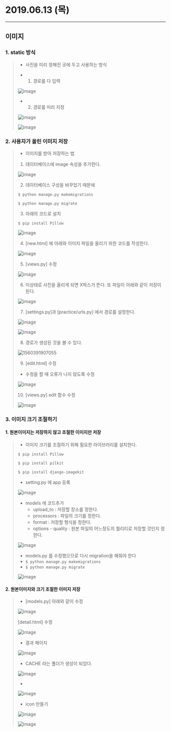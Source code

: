 # 2019.06.13 (목)

***

## 이미지

### 1. static 방식 

>* 사진을 미리 정해진 곳에 두고 사용하는 방식
>
>  
>
>* 1. 경로를 다 입력
>
>  ![image](https://user-images.githubusercontent.com/48499094/59395368-853a3d80-8dbe-11e9-8d7b-b247c852914e.png)
>
>
>
>* 2. 경로를 미리 지정
>
>  ![image](https://user-images.githubusercontent.com/48499094/59395817-c4698e00-8dc0-11e9-892d-5cfacc0e836f.png)
>
>  
>
>  ![image](https://user-images.githubusercontent.com/48499094/59395878-21fdda80-8dc1-11e9-83cb-34964fd4cf26.png)



### 2. 사용자가 올린 이미지 저장

>* 이미지를 받아 저장하는 법
>
>1. 데이터베이스에 image 속성을 추가한다.
>
>![image](https://user-images.githubusercontent.com/48499094/59398072-c3892a00-8dc9-11e9-82a8-9791cae494c4.png)
>
>2. 데이터베이스 구성을 바꾸었기 때문에
>
>`$ python manage.py makemigrations`
>
>`$ python manage.py migrate`
>
>
>
>3. 아래의 코드로 설치
>
> `$ pip install Pillow`
>
>![image](https://user-images.githubusercontent.com/48499094/59397978-6b522800-8dc9-11e9-8880-4168a46f6cfd.png)
>
>4. [new.html] 에 아래와 이미지 파일을 올리기 위한 코드를 작성한다.
>
>![image](https://user-images.githubusercontent.com/48499094/59398225-62158b00-8dca-11e9-9f92-756950038e38.png)
>
>
>
>5. [views.py] 수정
>
>![image](https://user-images.githubusercontent.com/48499094/59398292-a30d9f80-8dca-11e9-8890-5d3841427235.png)
>
>
>
>6. 이상태로 사진을 올리게 되면  X박스가 뜬다. 또 파일이 아래와 같이 저장이 된다.
>
>![image](https://user-images.githubusercontent.com/48499094/59398382-0566a000-8dcb-11e9-8b87-b06293172fbf.png)
>
>
>
>7. [settings.py]과 [practice/urls.py] 에서 경로를 설정한다.
>
>![image](https://user-images.githubusercontent.com/48499094/59398322-cb959980-8dca-11e9-96ca-ee4be5e408a5.png)
>
>![image](https://user-images.githubusercontent.com/48499094/59398479-55ddfd80-8dcb-11e9-85c1-b343b8cfc50c.png)
>
>
>
>8. 경로가 생성된 것을 볼 수 있다.
>
>![1560391907055](C:\Users\multicampus\AppData\Roaming\Typora\typora-user-images\1560391907055.png)
>
>
>
>9. [edit.html] 수정
>
>* 수정을 할 때 오류가 나지 않도록 수정
>
>![image](https://user-images.githubusercontent.com/48499094/59403432-84fd6a80-8ddd-11e9-9b61-97e6971b516e.png)
>
>
>
>10. [views.py] edit 함수 수정
>
>![image](https://user-images.githubusercontent.com/48499094/59403542-f5a48700-8ddd-11e9-9ad4-23f3436d07cd.png)
>
>



### 3. 이미지 크기 조절하기

#### 1. 원본이미지는 저장하지 않고 조절한 이미지만 저장

> * 이미지 크기를 조절하기 위해 필요한 라이브러리를 설치한다.
>
> `$ pip install Pillow`
>
> `$ pip install pilkit`
>
> `$ pip install django-imagekit`
>
> * setting.py 에 app 등록
>
> ![image](https://user-images.githubusercontent.com/48499094/59404721-8aa97f00-8de2-11e9-8f1a-f6d0f4b3c770.png)
>
> 
>
> * models 에 코드추가
>   * upload_to : 저장할 장소를 정한다.
>   * processors : 파일의 크기를 정한다.
>   * format : 저장할 형식을 정한다.
>   * options - quality : 원본 파일의 어느정도의 퀄리티로 저장할 것인지 정한다.
>
> ![image](https://user-images.githubusercontent.com/48499094/59404791-e1af5400-8de2-11e9-9432-ffee3f9a308d.png)
>
> * models.py 를 수정했으므로 다시 migration을 해줘야 한다
> * `$ python manage.py makemigrations`
> * `$ python manage.py migrate`
>
> ![image](https://user-images.githubusercontent.com/48499094/59404826-06a3c700-8de3-11e9-88b8-d7eda336e40c.png)



#### 2. 원본이미지와 크기 조절한 이미지 저장

>* [models.py] 아래와 같이 수정
>
>![image](https://user-images.githubusercontent.com/48499094/59405715-6b145580-8de6-11e9-8608-604303798d4d.png)
>
>
>
>[detail.html] 수정
>
>![image](https://user-images.githubusercontent.com/48499094/59405929-3b198200-8de7-11e9-8bad-45b82f06bb44.png)
>
>
>
>* 결과 페이지
>
>![image](https://user-images.githubusercontent.com/48499094/59405971-54223300-8de7-11e9-9ff7-12076973a6d3.png)
>
>* CACHE 라는 폴더가 생성이 되었다.
>
>![image](https://user-images.githubusercontent.com/48499094/59405999-77e57900-8de7-11e9-9457-6269ab29813f.png)
>
>
>
>* 
>
>![image](https://user-images.githubusercontent.com/48499094/59407277-bd0baa00-8deb-11e9-8e72-2af273834c60.png)
>
>
>
>* icon 만들기
>
>![image](https://user-images.githubusercontent.com/48499094/59409271-db27d900-8df0-11e9-944f-b0439fef7161.png)
>
>
>
>![image](https://user-images.githubusercontent.com/48499094/59409371-12968580-8df1-11e9-880c-8426b9c02193.png)
>
>

